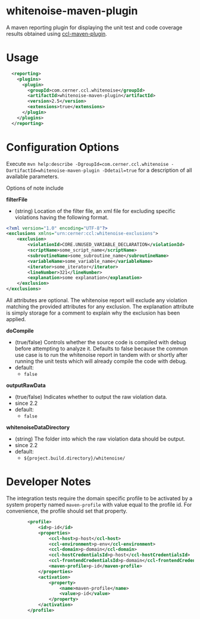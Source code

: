 # whitenoise-maven-plugin

A maven reporting plugin for displaying the unit test and code coverage results obtained using [ccl-maven-plugin](../../ccl-maven-plugin/README.md).

Usage
===
```xml
  <reporting>
    <plugins>
      <plugin>
        <groupId>com.cerner.ccl.whitenoise</groupId>
        <artifactId>whitenoise-maven-plugin</artifactId>
        <version>2.5</version>
        <extensions>true</extensions>
      </plugin>
    </plugins>
  </reporting>
```

Configuration Options
===
Execute `mvn help:describe -DgroupId=com.cerner.ccl.whitenoise -DartifactId=whitenoise-maven-plugin -Ddetail=true` for a description of all available parameters. 

Options of note include

**filterFile**
- (string) Location of the filter file, an xml file for excluding specific violations having the following format.
```xml
<?xml version="1.0" encoding="UTF-8"?>
<exclusions xmlns="urn:cerner:ccl:whitenoise-exclusions">
    <exclusion>
        <violationId>CORE.UNUSED_VARIABLE_DECLARATION</violationId>
        <scriptName>some_script_name</scriptName>
        <subroutineName>some_subroutine_name</subroutineName>
        <variableName>some_variable_name</variableName>
        <iterator>some_iterator</iterator>
        <lineNumber>321</lineNumber>
        <explanation>some explanation</explanation>
    </exclusion>
</exclusions>
```
All attributes are optional. The whitenoise report will exclude any violation matching the provided attributes for any exclusion. The explanation attribute is simply
storage for a comment to explain why the exclusion has been applied.


**doCompile**
- (true/false) Controls whether the source code is compiled with debug before attempting to analyze it. Defaults to false because the common use case is to run the 
whitenoise report in tandem with or shortly after running the unit tests which will already compile the code with debug.
 - default:
    - `false`

**outputRawData**
- (true/false) Indicates whether to output the raw violation data.
 - since 2.2
 - default:
    - `false`

**whitenoiseDataDirectory**
- (string) The folder into which the raw violation data should be output.
 - since 2.2
 - default:
    - `${project.build.directory}/whitenoise/`


Developer Notes
===
The integration tests require the domain specific profile to be activated by a system property named `maven-profile` with value equal to the profile id.
For convenience, the profile should set that property.
```xml
        <profile>
            <id>p-id</id>
            <properties>
                <ccl-host>p-host</ccl-host>
                <ccl-environment>p-env</ccl-environment>
                <ccl-domain>p-domain</ccl-domain>
                <ccl-hostCredentialsId>p-host</ccl-hostCredentialsId>
                <ccl-frontendCredentialsId>p-domain</ccl-frontendCredentialsId>
                <maven-profile>p-id</maven-profile>
            </properties>
            <activation>
                <property>
                    <name>maven-profile</name>
                    <value>p-id</value>
                </property>
            </activation>
        </profile>
```
